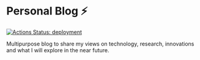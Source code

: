 # Personal Blog  ⚡️  

[![Actions Status: deployment](https://github.com/samiurprapon/blog/actions/workflows/deploy.yml/badge.svg) ](https://github.com/samiurprapon/blog/actions?query=workflow%3A"deployment")

Multipurpose blog to share my views on technology, research, innovations and what I will explore in the near future.

